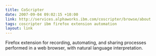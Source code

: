 ```yaml
---
title: CoScripter
date: 2007-09-04 09:02:15 +10:00
link: http://services.alphaworks.ibm.com/coscripter/browse/about
tags: coscripter ibm firefox extension automation
layout: link
---
```

Firefox extension for recording, automating, and sharing processes performed in a web browser, with natural language interpretation.
